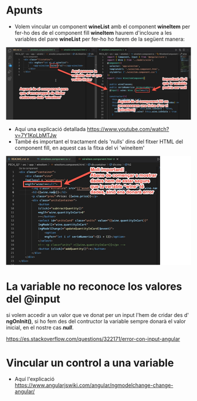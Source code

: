# Apunts
* Volem vincular un component **wineList** amb el component **wineItem** per fer-ho des de el component fill **wineItem** haurem d'incloure a les variables del pare  **wineList** per fer-ho ho farem de la següent manera:

![Vincular components](PEC4_Ej7/img/passarVariableComponentPareAComponentFill.jpg)

* Aquí una explicació detallada https://www.youtube.com/watch?v=7Y1KpLbMTJw
* També és important el tractament dels 'nulls' dins del fitxer HTML del component fill, en aquest cas la fitxa del vi 'wineitem'

![tractament null](PEC4_Ej7/img/objectNULL.jpg)

# La variable no reconoce los valores del @input
si volem accedir a un valor que ve donat per un input l'hem de cridar des d' **ngOnInit()**, si ho fem des del contructor la variable sempre donarà el valor inicial, en el nostre cas ***null***.

https://es.stackoverflow.com/questions/322171/error-con-input-angular


# Vincular un control a una variable


* Aquí l'explicació 
  https://www.angularjswiki.com/angular/ngmodelchange-change-angular/
